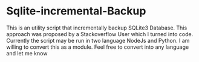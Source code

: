 # Sqlite-incremental-Backup
This is an utility script that incrementally backup SQLite3 Database. This approach was proposed by a Stackoverflow User which I turned into code. Currently the script may be run in two language NodeJs and Python. I am willing to convert this as a module. Feel free to convert into any language and let me know
